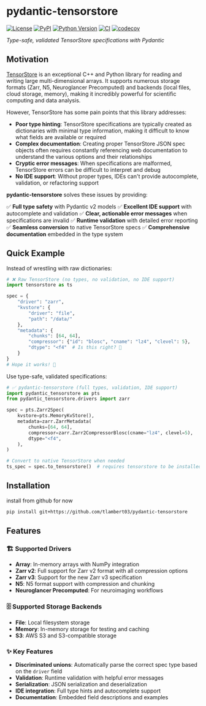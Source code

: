 # pydantic-tensorstore

[![License](https://img.shields.io/pypi/l/pydantic-tensorstore.svg?color=green)](https://github.com/tlambert03/pydantic-tensorstore/raw/main/LICENSE)
[![PyPI](https://img.shields.io/pypi/v/pydantic-tensorstore.svg?color=green)](https://pypi.org/project/pydantic-tensorstore)
[![Python Version](https://img.shields.io/pypi/pyversions/pydantic-tensorstore.svg?color=green)](https://python.org)
[![CI](https://github.com/tlambert03/pydantic-tensorstore/actions/workflows/ci.yml/badge.svg)](https://github.com/tlambert03/pydantic-tensorstore/actions/workflows/ci.yml)
[![codecov](https://codecov.io/gh/tlambert03/pydantic-tensorstore/branch/main/graph/badge.svg)](https://codecov.io/gh/tlambert03/pydantic-tensorstore)

*Type-safe, validated TensorStore specifications with Pydantic*

## Motivation

[TensorStore](https://github.com/google/tensorstore) is an exceptional C++ and Python library for reading and writing large multi-dimensional arrays. It supports numerous storage formats (Zarr, N5, Neuroglancer Precomputed) and backends (local files, cloud storage, memory), making it incredibly powerful for scientific computing and data analysis.

However, TensorStore has some pain points that this library addresses:

- **Poor type hinting**: TensorStore specifications are typically created as dictionaries with minimal type information, making it difficult to know what fields are available or required
- **Complex documentation**: Creating proper TensorStore JSON spec objects often requires constantly referencing web documentation to understand the various options and their relationships
- **Cryptic error messages**: When specifications are malformed, TensorStore errors can be difficult to interpret and debug
- **No IDE support**: Without proper types, IDEs can't provide autocomplete, validation, or refactoring support

**pydantic-tensorstore** solves these issues by providing:

✅ **Full type safety** with Pydantic v2 models
✅ **Excellent IDE support** with autocomplete and validation
✅ **Clear, actionable error messages** when specifications are invalid
✅ **Runtime validation** with detailed error reporting
✅ **Seamless conversion** to native TensorStore specs
✅ **Comprehensive documentation** embedded in the type system

## Quick Example

Instead of wrestling with raw dictionaries:

```python
# ❌ Raw TensorStore (no types, no validation, no IDE support)
import tensorstore as ts

spec = {
    "driver": "zarr",
    "kvstore": {
        "driver": "file",
        "path": "/data/"
    },
    "metadata": {
        "chunks": [64, 64],
        "compressor": {"id": "blosc", "cname": "lz4", "clevel": 5},
        "dtype": "<f4"  # Is this right? 🤔
    }
}
# Hope it works! 🤞
```

Use type-safe, validated specifications:

```python
# ✅ pydantic-tensorstore (full types, validation, IDE support)
import pydantic_tensorstore as pts
from pydantic_tensorstore.drivers import zarr

spec = pts.Zarr2Spec(
    kvstore=pts.MemoryKvStore(),
    metadata=zarr.ZarrMetadata(
        chunks=[64, 64],
        compressor=zarr.Zarr2CompressorBlosc(cname="lz4", clevel=5),
        dtype="<f4",
    ),
)

# Convert to native TensorStore when needed
ts_spec = spec.to_tensorstore()  # requires tensorstore to be installed
```

## Installation

install from github for now

```bash
pip install git+https://github.com/tlambert03/pydantic-tensorstore
```

## Features

### 🏗️ Supported Drivers

- **Array**: In-memory arrays with NumPy integration
- **Zarr v2**: Full support for Zarr v2 format with all compression options
- **Zarr v3**: Support for the new Zarr v3 specification
- **N5**: N5 format support with compression and chunking
- **Neuroglancer Precomputed**: For neuroimaging workflows

### 🗄️ Supported Storage Backends

- **File**: Local filesystem storage
- **Memory**: In-memory storage for testing and caching
- **S3**: AWS S3 and S3-compatible storage

### ✨ Key Features

- **Discriminated unions**: Automatically parse the correct spec type based on the `driver` field
- **Validation**: Runtime validation with helpful error messages
- **Serialization**: JSON serialization and deserialization
- **IDE integration**: Full type hints and autocomplete support
- **Documentation**: Embedded field descriptions and examples

